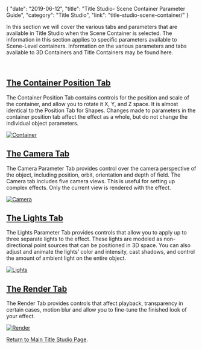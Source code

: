 {
"date": "2019-06-12",
"title": "Title Studio- Scene Container Parameter Guide",
"category": "Title Studio",
"link": "title-studio-scene-container/"
}

 In this section we will cover the various tabs and parameters that are available in Title Studio when the Scene Container is selected. The information in this section applies to specific parameters available to Scene-Level containers. Information on the various parameters and tabs available to 3D Containers and Title Containers may be found here.


 


## [The Container Position Tab](/documentation/continuum/title-studio-container-position-tab)


The Container Position Tab contains controls for the position and scale of the container, and allow you to rotate it X, Y, and Z space. It is almost identical to the Position Tab for Shapes. Changes made to parameters in the container position tab affect the effect as a whole, but do not change the individual object parameters.


[![Container](https://borisfx-com-res.cloudinary.com/image/upload//documentation/continuum/uploads/2018/01/Container-1.png)](https://borisfx-com-res.cloudinary.com/image/upload//documentation/continuum/uploads/2018/01/Container-1.png)


## [The Camera Tab](/documentation/continuum/title-studio-the-camera-tab)


The Camera Parameter Tab provides control over the camera perspective of the object, including position, orbit, orientation and depth of field. The Camera tab includes five camera views. This is useful for setting up complex effects. Only the current view is rendered with the effect.


[![Camera](https://borisfx-com-res.cloudinary.com/image/upload//documentation/continuum/uploads/2018/01/Camera.png)](https://borisfx-com-res.cloudinary.com/image/upload//documentation/continuum/uploads/2018/01/Camera.png)


## [The Lights Tab](/documentation/continuum/title-studio-lights-tab)


The Lights Parameter Tab provides controls that allow you to apply up to three separate lights to the effect. These lights are modeled as non-directional point sources that can be positioned in 3D space. You can also adjust and animate the lights’ color and intensity, cast shadows, and control the amount of ambient light on the entire object.


[![Lights](https://borisfx-com-res.cloudinary.com/image/upload//documentation/continuum/uploads/2018/01/Lights.png)](https://borisfx-com-res.cloudinary.com/image/upload//documentation/continuum/uploads/2018/01/Lights.png)


## [The Render Tab](/documentation/continuum/title-studio-render-tab)


The Render Tab provides controls that affect playback, transparency in certain cases, motion blur and allow you to fine-tune the finished look of your effect.


[![Render](https://borisfx-com-res.cloudinary.com/image/upload//documentation/continuum/uploads/2018/01/Render-1.png)](/documentation/continuum/title-studio-render-tab)


[Return to Main Title Studio Page](/documentation/continuum/bcc-title-studio).


